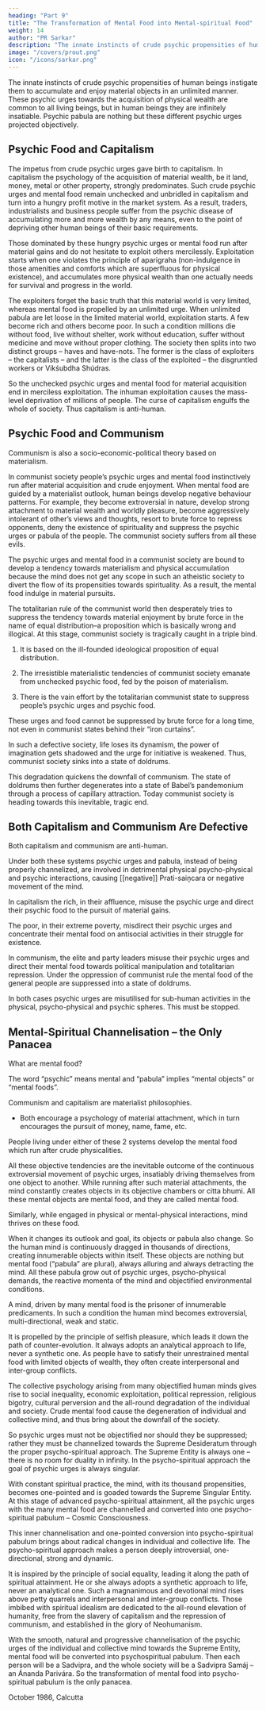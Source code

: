 ```yaml
---
heading: "Part 9"
title: "The Transformation of Mental Food into Mental-spiritual Food"
weight: 14
author: "PR Sarkar"
description: "The innate instincts of crude psychic propensities of human beings instigate them to accumulate and enjoy material objects in an unlimited manner"
image: "/covers/prout.png"
icon: "/icons/sarkar.png"
---
```



The innate instincts of crude psychic propensities of human beings instigate them to accumulate and enjoy material objects in an unlimited manner. These psychic urges towards the acquisition of physical wealth are common to all living beings, but in human beings they are infinitely insatiable. Psychic pabula are nothing but these different psychic urges projected objectively.


## Psychic Food and Capitalism

The impetus from crude psychic urges gave birth to capitalism. In capitalism the psychology of the acquisition of material wealth, be it land, money, metal or other property, strongly predominates. Such crude psychic urges and mental food remain unchecked and unbridled in capitalism and turn into a hungry profit motive in the market system. As a result, traders, industrialists and business people suffer from the psychic disease of accumulating more and more wealth by any means, even to the point of depriving other human beings of their basic requirements.

Those dominated by these hungry psychic urges or mental food run after material gains and do not hesitate to exploit others mercilessly. Exploitation starts when one violates the principle of aparigraha (non-indulgence in those amenities and comforts which are superfluous for physical existence), and accumulates more physical wealth than one actually needs for survival and progress in the world. 

The exploiters forget the basic truth that this material world is very limited, whereas mental food is propelled by an unlimited urge. When unlimited pabula are let loose in the limited material world, exploitation starts. A few become rich and others become poor. In such a condition millions die without food, live without shelter, work without education, suffer without medicine and move without proper clothing. The society then splits into two distinct groups – haves and have-nots. The former is the class of exploiters – the capitalists – and the latter is the class of the exploited – the disgruntled workers or Vikśubdha Shúdras.

So the unchecked psychic urges and mental food for material acquisition end in merciless exploitation. The inhuman exploitation causes the mass-level deprivation of millions of people. The curse of capitalism engulfs the whole of society. Thus capitalism is anti-human.


## Psychic Food and Communism

Communism is also a socio-economic-political theory based on materialism. 

In communist society people’s psychic urges and mental food instinctively run after material acquisition and crude enjoyment. When mental food are guided by a materialist outlook, human beings develop negative behaviour patterns. For example, they become extroversial in nature, develop strong attachment to material wealth and worldly pleasure, become aggressively intolerant of other’s views and thoughts, resort to brute force to repress opponents, deny the existence of spirituality and suppress the psychic urges or pabula of the people. The communist society suffers from all these evils.

The psychic urges and mental food in a communist society are bound to develop a tendency towards materialism and physical accumulation because the mind does not get any scope in such an atheistic society to divert the flow of its propensities towards spirituality. As a result, the mental food indulge in material pursuits. 

The totalitarian rule of the communist world then desperately tries to suppress the tendency towards material enjoyment by brute force in the name of equal distribution–a proposition which is basically wrong and illogical. At this stage, communist society is tragically caught in a triple bind. 

1. It is based on the ill-founded ideological proposition of equal distribution. 

2. The irresistible materialistic tendencies of communist society emanate from unchecked psychic food, fed by the poison of materialism.

3. There is the vain effort by the totalitarian communist state to suppress people’s psychic urges and psychic food. 

These urges and food cannot be suppressed by brute force for a long time, not even in communist states behind their “iron curtains”.

In such a defective society, life loses its dynamism, the power of imagination gets shadowed and the urge for initiative is weakened. Thus, communist society sinks into a state of doldrums. 

This degradation quickens the downfall of communism. The state of doldrums then further degenerates into a state of Babel’s pandemonium through a process of capillary attraction. Today communist society is heading towards this inevitable, tragic end.


## Both Capitalism and Communism Are Defective

Both capitalism and communism are anti-human. 

Under both these systems psychic urges and pabula, instead of being properly channelized, are involved in detrimental physical psycho-physical and psychic interactions, causing [[negative]] Prati-saiṋcara or negative movement of the mind.

In capitalism the rich, in their affluence, misuse the psychic urge and direct their psychic food to the pursuit of material gains.

The poor, in their extreme poverty, misdirect their psychic urges and concentrate their mental food on antisocial activities in their struggle for existence.

In communism, the elite and party leaders misuse their psychic urges and direct their mental food towards political manipulation and totalitarian repression. Under the oppression of communist rule the mental food of the general people are suppressed into a state of doldrums.

In both cases psychic urges are misutilised for sub-human activities in the physical, psycho-physical and psychic spheres. This must be stopped.


## Mental-Spiritual Channelisation – the Only Panacea

What are mental food?

 The word “psychic” means mental and “pabula” implies “mental objects” or “mental foods”. 

 Communism and capitalism are materialist philosophies. 
-  Both encourage a psychology of material attachment, which in turn encourages the pursuit of money, name, fame, etc. 

People living under either of these 2 systems develop the mental food which run after crude physicalities. 

All these objective tendencies are the inevitable outcome of the continuous extroversial movement of psychic urges, insatiably driving themselves from one object to another. While running after such material attachments, the mind constantly creates objects in its objective chambers or citta bhumi. All these mental objects are mental food, and they are called mental food.

Similarly, while engaged in physical or mental-physical interactions, mind thrives on these food. 

When it changes its outlook and goal, its objects or pabula also change. So the human mind is continuously dragged in thousands of directions, creating innumerable objects within itself. These objects are nothing but mental food (“pabula” are plural), always alluring and always detracting the mind. All these pabula grow out of psychic urges, psycho-physical demands, the reactive momenta of the mind and objectified environmental conditions.

A mind, driven by many mental food is the prisoner of innumerable predicaments. In such a condition the human mind becomes extroversial, multi-directional, weak and static. 

It is propelled by the principle of selfish pleasure, which leads it down the path of counter-evolution. It always adopts an analytical approach to life, never a synthetic one. As people have to satisfy their unrestrained mental food with limited objects of wealth, they often create interpersonal and inter-group conflicts. 

The collective psychology arising from many objectified human minds gives rise to social inequality, economic exploitation, political repression, religious bigotry, cultural perversion and the all-round degradation of the individual and society. Crude mental food cause the degeneration of individual and collective mind, and thus bring about the downfall of the society.

So psychic urges must not be objectified nor should they be suppressed; rather they must be channelized towards the Supreme Desideratum through the proper psycho-spiritual approach. The Supreme Entity is always one – there is no room for duality in infinity. In the psycho-spiritual approach the goal of psychic urges is always singular. 

With constant spiritual practice, the mind, with its thousand propensities, becomes one-pointed and is goaded towards the Supreme Singular Entity. At this stage of advanced psycho-spiritual attainment, all the psychic urges with the many mental food are channelled and converted into one psycho-spiritual pabulum – Cosmic Consciousness.

This inner channelisation and one-pointed conversion into psycho-spiritual pabulum brings about radical changes in individual and collective life. The psycho-spiritual approach makes a person deeply introversial, one-directional, strong and dynamic.

It is inspired by the principle of social equality, leading it along the path of spiritual attainment. He or she always adopts a synthetic approach to life, never an analytical one. Such a magnanimous and devotional mind rises above petty quarrels and interpersonal and inter-group conflicts. Those imbibed with spiritual idealism are dedicated to the all-round elevation of humanity, free from the slavery of capitalism and the repression of communism, and established in the glory of Neohumanism.

With the smooth, natural and progressive channelisation of the psychic urges of the individual and collective mind towards the Supreme Entity, mental food will be converted into psychospiritual pabulum. Then each person will be a Sadvipra, and the whole society will be a Sadvipra Samáj – an Ánanda Parivára. So the transformation of mental food into psycho-spiritual pabulum is the only panacea.

October 1986, Calcutta

<!-- Published in: 
A Few Problems Solved Part 8
Prout in a Nutshell Part 12 [a compilation]

Chapter 5Previous chapter: The Transformation of Psychic Food into Psycho-spiritual PabulumNext chapter: Keep Money Rolling -- Section ABeginning of book	Prout in a Nutshell Part 12 [a compilation]
Quadri-Dimensional Economy
Published in: 
A Few Problems Solved Part 7
Prout in a Nutshell Part 12 [a compilation]
Proutist Economics [a compilation]
Notes:
official source: A Few Problems Solved Part 7 (as "The Parts of the Economy")

Published in Prout in a Nutshell Part 12 as “The Parts of the Economy”. -->


